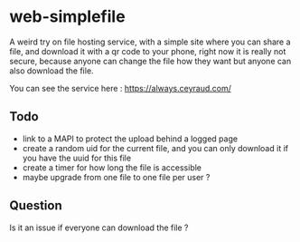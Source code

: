 # web-simplefile

A weird try on file hosting service, with a simple site where you can share a file, and download it with a qr code to your phone, right now it is really not secure, because anyone can change the file how they want but anyone can also download the file.

You can see the service here : https://always.ceyraud.com/

## Todo

- link to a MAPI to protect the upload behind a logged page
- create a random uid for the current file, and you can only download it if you have the uuid for this file
- create a timer for how long the file is accessible
- maybe upgrade from one file to one file per user ?

## Question

Is it an issue if everyone can download the file ?
